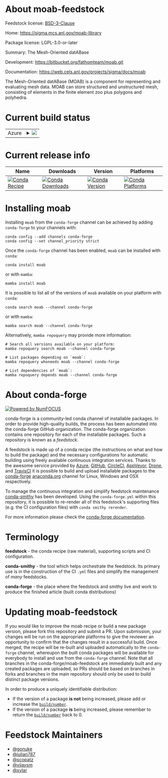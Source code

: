 About moab-feedstock
====================

Feedstock license: [BSD-3-Clause](https://github.com/conda-forge/moab-feedstock/blob/main/LICENSE.txt)

Home: https://sigma.mcs.anl.gov/moab-library

Package license: LGPL-3.0-or-later

Summary: The Mesh-Oriented datABase

Development: https://bitbucket.org/fathomteam/moab.git

Documentation: https://web.cels.anl.gov/projects/sigma/docs/moab

The Mesh-Oriented datABase (MOAB) is a component for representing and
evaluating mesh data. MOAB can store structured and unstructured mesh,
consisting of elements in the finite element zoo plus polygons and
polyhedra.


Current build status
====================


<table>
    
  <tr>
    <td>Azure</td>
    <td>
      <details>
        <summary>
          <a href="https://dev.azure.com/conda-forge/feedstock-builds/_build/latest?definitionId=3111&branchName=main">
            <img src="https://dev.azure.com/conda-forge/feedstock-builds/_apis/build/status/moab-feedstock?branchName=main">
          </a>
        </summary>
        <table>
          <thead><tr><th>Variant</th><th>Status</th></tr></thead>
          <tbody><tr>
              <td>linux_64_mpimpichnumpy1.22python3.8.____cpythontempestnotempest</td>
              <td>
                <a href="https://dev.azure.com/conda-forge/feedstock-builds/_build/latest?definitionId=3111&branchName=main">
                  <img src="https://dev.azure.com/conda-forge/feedstock-builds/_apis/build/status/moab-feedstock?branchName=main&jobName=linux&configuration=linux%20linux_64_mpimpichnumpy1.22python3.8.____cpythontempestnotempest" alt="variant">
                </a>
              </td>
            </tr><tr>
              <td>linux_64_mpimpichnumpy1.22python3.8.____cpythontempesttempest</td>
              <td>
                <a href="https://dev.azure.com/conda-forge/feedstock-builds/_build/latest?definitionId=3111&branchName=main">
                  <img src="https://dev.azure.com/conda-forge/feedstock-builds/_apis/build/status/moab-feedstock?branchName=main&jobName=linux&configuration=linux%20linux_64_mpimpichnumpy1.22python3.8.____cpythontempesttempest" alt="variant">
                </a>
              </td>
            </tr><tr>
              <td>linux_64_mpimpichnumpy2.0python3.10.____cpythontempestnotempest</td>
              <td>
                <a href="https://dev.azure.com/conda-forge/feedstock-builds/_build/latest?definitionId=3111&branchName=main">
                  <img src="https://dev.azure.com/conda-forge/feedstock-builds/_apis/build/status/moab-feedstock?branchName=main&jobName=linux&configuration=linux%20linux_64_mpimpichnumpy2.0python3.10.____cpythontempestnotempest" alt="variant">
                </a>
              </td>
            </tr><tr>
              <td>linux_64_mpimpichnumpy2.0python3.10.____cpythontempesttempest</td>
              <td>
                <a href="https://dev.azure.com/conda-forge/feedstock-builds/_build/latest?definitionId=3111&branchName=main">
                  <img src="https://dev.azure.com/conda-forge/feedstock-builds/_apis/build/status/moab-feedstock?branchName=main&jobName=linux&configuration=linux%20linux_64_mpimpichnumpy2.0python3.10.____cpythontempesttempest" alt="variant">
                </a>
              </td>
            </tr><tr>
              <td>linux_64_mpimpichnumpy2.0python3.11.____cpythontempestnotempest</td>
              <td>
                <a href="https://dev.azure.com/conda-forge/feedstock-builds/_build/latest?definitionId=3111&branchName=main">
                  <img src="https://dev.azure.com/conda-forge/feedstock-builds/_apis/build/status/moab-feedstock?branchName=main&jobName=linux&configuration=linux%20linux_64_mpimpichnumpy2.0python3.11.____cpythontempestnotempest" alt="variant">
                </a>
              </td>
            </tr><tr>
              <td>linux_64_mpimpichnumpy2.0python3.11.____cpythontempesttempest</td>
              <td>
                <a href="https://dev.azure.com/conda-forge/feedstock-builds/_build/latest?definitionId=3111&branchName=main">
                  <img src="https://dev.azure.com/conda-forge/feedstock-builds/_apis/build/status/moab-feedstock?branchName=main&jobName=linux&configuration=linux%20linux_64_mpimpichnumpy2.0python3.11.____cpythontempesttempest" alt="variant">
                </a>
              </td>
            </tr><tr>
              <td>linux_64_mpimpichnumpy2.0python3.12.____cpythontempestnotempest</td>
              <td>
                <a href="https://dev.azure.com/conda-forge/feedstock-builds/_build/latest?definitionId=3111&branchName=main">
                  <img src="https://dev.azure.com/conda-forge/feedstock-builds/_apis/build/status/moab-feedstock?branchName=main&jobName=linux&configuration=linux%20linux_64_mpimpichnumpy2.0python3.12.____cpythontempestnotempest" alt="variant">
                </a>
              </td>
            </tr><tr>
              <td>linux_64_mpimpichnumpy2.0python3.12.____cpythontempesttempest</td>
              <td>
                <a href="https://dev.azure.com/conda-forge/feedstock-builds/_build/latest?definitionId=3111&branchName=main">
                  <img src="https://dev.azure.com/conda-forge/feedstock-builds/_apis/build/status/moab-feedstock?branchName=main&jobName=linux&configuration=linux%20linux_64_mpimpichnumpy2.0python3.12.____cpythontempesttempest" alt="variant">
                </a>
              </td>
            </tr><tr>
              <td>linux_64_mpimpichnumpy2.0python3.9.____cpythontempestnotempest</td>
              <td>
                <a href="https://dev.azure.com/conda-forge/feedstock-builds/_build/latest?definitionId=3111&branchName=main">
                  <img src="https://dev.azure.com/conda-forge/feedstock-builds/_apis/build/status/moab-feedstock?branchName=main&jobName=linux&configuration=linux%20linux_64_mpimpichnumpy2.0python3.9.____cpythontempestnotempest" alt="variant">
                </a>
              </td>
            </tr><tr>
              <td>linux_64_mpimpichnumpy2.0python3.9.____cpythontempesttempest</td>
              <td>
                <a href="https://dev.azure.com/conda-forge/feedstock-builds/_build/latest?definitionId=3111&branchName=main">
                  <img src="https://dev.azure.com/conda-forge/feedstock-builds/_apis/build/status/moab-feedstock?branchName=main&jobName=linux&configuration=linux%20linux_64_mpimpichnumpy2.0python3.9.____cpythontempesttempest" alt="variant">
                </a>
              </td>
            </tr><tr>
              <td>linux_64_mpinompinumpy1.22python3.8.____cpythontempestnotempest</td>
              <td>
                <a href="https://dev.azure.com/conda-forge/feedstock-builds/_build/latest?definitionId=3111&branchName=main">
                  <img src="https://dev.azure.com/conda-forge/feedstock-builds/_apis/build/status/moab-feedstock?branchName=main&jobName=linux&configuration=linux%20linux_64_mpinompinumpy1.22python3.8.____cpythontempestnotempest" alt="variant">
                </a>
              </td>
            </tr><tr>
              <td>linux_64_mpinompinumpy1.22python3.8.____cpythontempesttempest</td>
              <td>
                <a href="https://dev.azure.com/conda-forge/feedstock-builds/_build/latest?definitionId=3111&branchName=main">
                  <img src="https://dev.azure.com/conda-forge/feedstock-builds/_apis/build/status/moab-feedstock?branchName=main&jobName=linux&configuration=linux%20linux_64_mpinompinumpy1.22python3.8.____cpythontempesttempest" alt="variant">
                </a>
              </td>
            </tr><tr>
              <td>linux_64_mpinompinumpy2.0python3.10.____cpythontempestnotempest</td>
              <td>
                <a href="https://dev.azure.com/conda-forge/feedstock-builds/_build/latest?definitionId=3111&branchName=main">
                  <img src="https://dev.azure.com/conda-forge/feedstock-builds/_apis/build/status/moab-feedstock?branchName=main&jobName=linux&configuration=linux%20linux_64_mpinompinumpy2.0python3.10.____cpythontempestnotempest" alt="variant">
                </a>
              </td>
            </tr><tr>
              <td>linux_64_mpinompinumpy2.0python3.10.____cpythontempesttempest</td>
              <td>
                <a href="https://dev.azure.com/conda-forge/feedstock-builds/_build/latest?definitionId=3111&branchName=main">
                  <img src="https://dev.azure.com/conda-forge/feedstock-builds/_apis/build/status/moab-feedstock?branchName=main&jobName=linux&configuration=linux%20linux_64_mpinompinumpy2.0python3.10.____cpythontempesttempest" alt="variant">
                </a>
              </td>
            </tr><tr>
              <td>linux_64_mpinompinumpy2.0python3.11.____cpythontempestnotempest</td>
              <td>
                <a href="https://dev.azure.com/conda-forge/feedstock-builds/_build/latest?definitionId=3111&branchName=main">
                  <img src="https://dev.azure.com/conda-forge/feedstock-builds/_apis/build/status/moab-feedstock?branchName=main&jobName=linux&configuration=linux%20linux_64_mpinompinumpy2.0python3.11.____cpythontempestnotempest" alt="variant">
                </a>
              </td>
            </tr><tr>
              <td>linux_64_mpinompinumpy2.0python3.11.____cpythontempesttempest</td>
              <td>
                <a href="https://dev.azure.com/conda-forge/feedstock-builds/_build/latest?definitionId=3111&branchName=main">
                  <img src="https://dev.azure.com/conda-forge/feedstock-builds/_apis/build/status/moab-feedstock?branchName=main&jobName=linux&configuration=linux%20linux_64_mpinompinumpy2.0python3.11.____cpythontempesttempest" alt="variant">
                </a>
              </td>
            </tr><tr>
              <td>linux_64_mpinompinumpy2.0python3.12.____cpythontempestnotempest</td>
              <td>
                <a href="https://dev.azure.com/conda-forge/feedstock-builds/_build/latest?definitionId=3111&branchName=main">
                  <img src="https://dev.azure.com/conda-forge/feedstock-builds/_apis/build/status/moab-feedstock?branchName=main&jobName=linux&configuration=linux%20linux_64_mpinompinumpy2.0python3.12.____cpythontempestnotempest" alt="variant">
                </a>
              </td>
            </tr><tr>
              <td>linux_64_mpinompinumpy2.0python3.12.____cpythontempesttempest</td>
              <td>
                <a href="https://dev.azure.com/conda-forge/feedstock-builds/_build/latest?definitionId=3111&branchName=main">
                  <img src="https://dev.azure.com/conda-forge/feedstock-builds/_apis/build/status/moab-feedstock?branchName=main&jobName=linux&configuration=linux%20linux_64_mpinompinumpy2.0python3.12.____cpythontempesttempest" alt="variant">
                </a>
              </td>
            </tr><tr>
              <td>linux_64_mpinompinumpy2.0python3.9.____cpythontempestnotempest</td>
              <td>
                <a href="https://dev.azure.com/conda-forge/feedstock-builds/_build/latest?definitionId=3111&branchName=main">
                  <img src="https://dev.azure.com/conda-forge/feedstock-builds/_apis/build/status/moab-feedstock?branchName=main&jobName=linux&configuration=linux%20linux_64_mpinompinumpy2.0python3.9.____cpythontempestnotempest" alt="variant">
                </a>
              </td>
            </tr><tr>
              <td>linux_64_mpinompinumpy2.0python3.9.____cpythontempesttempest</td>
              <td>
                <a href="https://dev.azure.com/conda-forge/feedstock-builds/_build/latest?definitionId=3111&branchName=main">
                  <img src="https://dev.azure.com/conda-forge/feedstock-builds/_apis/build/status/moab-feedstock?branchName=main&jobName=linux&configuration=linux%20linux_64_mpinompinumpy2.0python3.9.____cpythontempesttempest" alt="variant">
                </a>
              </td>
            </tr><tr>
              <td>linux_64_mpiopenmpinumpy1.22python3.8.____cpythontempestnotempest</td>
              <td>
                <a href="https://dev.azure.com/conda-forge/feedstock-builds/_build/latest?definitionId=3111&branchName=main">
                  <img src="https://dev.azure.com/conda-forge/feedstock-builds/_apis/build/status/moab-feedstock?branchName=main&jobName=linux&configuration=linux%20linux_64_mpiopenmpinumpy1.22python3.8.____cpythontempestnotempest" alt="variant">
                </a>
              </td>
            </tr><tr>
              <td>linux_64_mpiopenmpinumpy1.22python3.8.____cpythontempesttempest</td>
              <td>
                <a href="https://dev.azure.com/conda-forge/feedstock-builds/_build/latest?definitionId=3111&branchName=main">
                  <img src="https://dev.azure.com/conda-forge/feedstock-builds/_apis/build/status/moab-feedstock?branchName=main&jobName=linux&configuration=linux%20linux_64_mpiopenmpinumpy1.22python3.8.____cpythontempesttempest" alt="variant">
                </a>
              </td>
            </tr><tr>
              <td>linux_64_mpiopenmpinumpy2.0python3.10.____cpythontempestnotempest</td>
              <td>
                <a href="https://dev.azure.com/conda-forge/feedstock-builds/_build/latest?definitionId=3111&branchName=main">
                  <img src="https://dev.azure.com/conda-forge/feedstock-builds/_apis/build/status/moab-feedstock?branchName=main&jobName=linux&configuration=linux%20linux_64_mpiopenmpinumpy2.0python3.10.____cpythontempestnotempest" alt="variant">
                </a>
              </td>
            </tr><tr>
              <td>linux_64_mpiopenmpinumpy2.0python3.10.____cpythontempesttempest</td>
              <td>
                <a href="https://dev.azure.com/conda-forge/feedstock-builds/_build/latest?definitionId=3111&branchName=main">
                  <img src="https://dev.azure.com/conda-forge/feedstock-builds/_apis/build/status/moab-feedstock?branchName=main&jobName=linux&configuration=linux%20linux_64_mpiopenmpinumpy2.0python3.10.____cpythontempesttempest" alt="variant">
                </a>
              </td>
            </tr><tr>
              <td>linux_64_mpiopenmpinumpy2.0python3.11.____cpythontempestnotempest</td>
              <td>
                <a href="https://dev.azure.com/conda-forge/feedstock-builds/_build/latest?definitionId=3111&branchName=main">
                  <img src="https://dev.azure.com/conda-forge/feedstock-builds/_apis/build/status/moab-feedstock?branchName=main&jobName=linux&configuration=linux%20linux_64_mpiopenmpinumpy2.0python3.11.____cpythontempestnotempest" alt="variant">
                </a>
              </td>
            </tr><tr>
              <td>linux_64_mpiopenmpinumpy2.0python3.11.____cpythontempesttempest</td>
              <td>
                <a href="https://dev.azure.com/conda-forge/feedstock-builds/_build/latest?definitionId=3111&branchName=main">
                  <img src="https://dev.azure.com/conda-forge/feedstock-builds/_apis/build/status/moab-feedstock?branchName=main&jobName=linux&configuration=linux%20linux_64_mpiopenmpinumpy2.0python3.11.____cpythontempesttempest" alt="variant">
                </a>
              </td>
            </tr><tr>
              <td>linux_64_mpiopenmpinumpy2.0python3.12.____cpythontempestnotempest</td>
              <td>
                <a href="https://dev.azure.com/conda-forge/feedstock-builds/_build/latest?definitionId=3111&branchName=main">
                  <img src="https://dev.azure.com/conda-forge/feedstock-builds/_apis/build/status/moab-feedstock?branchName=main&jobName=linux&configuration=linux%20linux_64_mpiopenmpinumpy2.0python3.12.____cpythontempestnotempest" alt="variant">
                </a>
              </td>
            </tr><tr>
              <td>linux_64_mpiopenmpinumpy2.0python3.12.____cpythontempesttempest</td>
              <td>
                <a href="https://dev.azure.com/conda-forge/feedstock-builds/_build/latest?definitionId=3111&branchName=main">
                  <img src="https://dev.azure.com/conda-forge/feedstock-builds/_apis/build/status/moab-feedstock?branchName=main&jobName=linux&configuration=linux%20linux_64_mpiopenmpinumpy2.0python3.12.____cpythontempesttempest" alt="variant">
                </a>
              </td>
            </tr><tr>
              <td>linux_64_mpiopenmpinumpy2.0python3.9.____cpythontempestnotempest</td>
              <td>
                <a href="https://dev.azure.com/conda-forge/feedstock-builds/_build/latest?definitionId=3111&branchName=main">
                  <img src="https://dev.azure.com/conda-forge/feedstock-builds/_apis/build/status/moab-feedstock?branchName=main&jobName=linux&configuration=linux%20linux_64_mpiopenmpinumpy2.0python3.9.____cpythontempestnotempest" alt="variant">
                </a>
              </td>
            </tr><tr>
              <td>linux_64_mpiopenmpinumpy2.0python3.9.____cpythontempesttempest</td>
              <td>
                <a href="https://dev.azure.com/conda-forge/feedstock-builds/_build/latest?definitionId=3111&branchName=main">
                  <img src="https://dev.azure.com/conda-forge/feedstock-builds/_apis/build/status/moab-feedstock?branchName=main&jobName=linux&configuration=linux%20linux_64_mpiopenmpinumpy2.0python3.9.____cpythontempesttempest" alt="variant">
                </a>
              </td>
            </tr><tr>
              <td>osx_64_mpimpichnumpy1.22python3.8.____cpythontempestnotempest</td>
              <td>
                <a href="https://dev.azure.com/conda-forge/feedstock-builds/_build/latest?definitionId=3111&branchName=main">
                  <img src="https://dev.azure.com/conda-forge/feedstock-builds/_apis/build/status/moab-feedstock?branchName=main&jobName=osx&configuration=osx%20osx_64_mpimpichnumpy1.22python3.8.____cpythontempestnotempest" alt="variant">
                </a>
              </td>
            </tr><tr>
              <td>osx_64_mpimpichnumpy1.22python3.8.____cpythontempesttempest</td>
              <td>
                <a href="https://dev.azure.com/conda-forge/feedstock-builds/_build/latest?definitionId=3111&branchName=main">
                  <img src="https://dev.azure.com/conda-forge/feedstock-builds/_apis/build/status/moab-feedstock?branchName=main&jobName=osx&configuration=osx%20osx_64_mpimpichnumpy1.22python3.8.____cpythontempesttempest" alt="variant">
                </a>
              </td>
            </tr><tr>
              <td>osx_64_mpimpichnumpy2.0python3.10.____cpythontempestnotempest</td>
              <td>
                <a href="https://dev.azure.com/conda-forge/feedstock-builds/_build/latest?definitionId=3111&branchName=main">
                  <img src="https://dev.azure.com/conda-forge/feedstock-builds/_apis/build/status/moab-feedstock?branchName=main&jobName=osx&configuration=osx%20osx_64_mpimpichnumpy2.0python3.10.____cpythontempestnotempest" alt="variant">
                </a>
              </td>
            </tr><tr>
              <td>osx_64_mpimpichnumpy2.0python3.10.____cpythontempesttempest</td>
              <td>
                <a href="https://dev.azure.com/conda-forge/feedstock-builds/_build/latest?definitionId=3111&branchName=main">
                  <img src="https://dev.azure.com/conda-forge/feedstock-builds/_apis/build/status/moab-feedstock?branchName=main&jobName=osx&configuration=osx%20osx_64_mpimpichnumpy2.0python3.10.____cpythontempesttempest" alt="variant">
                </a>
              </td>
            </tr><tr>
              <td>osx_64_mpimpichnumpy2.0python3.11.____cpythontempestnotempest</td>
              <td>
                <a href="https://dev.azure.com/conda-forge/feedstock-builds/_build/latest?definitionId=3111&branchName=main">
                  <img src="https://dev.azure.com/conda-forge/feedstock-builds/_apis/build/status/moab-feedstock?branchName=main&jobName=osx&configuration=osx%20osx_64_mpimpichnumpy2.0python3.11.____cpythontempestnotempest" alt="variant">
                </a>
              </td>
            </tr><tr>
              <td>osx_64_mpimpichnumpy2.0python3.11.____cpythontempesttempest</td>
              <td>
                <a href="https://dev.azure.com/conda-forge/feedstock-builds/_build/latest?definitionId=3111&branchName=main">
                  <img src="https://dev.azure.com/conda-forge/feedstock-builds/_apis/build/status/moab-feedstock?branchName=main&jobName=osx&configuration=osx%20osx_64_mpimpichnumpy2.0python3.11.____cpythontempesttempest" alt="variant">
                </a>
              </td>
            </tr><tr>
              <td>osx_64_mpimpichnumpy2.0python3.12.____cpythontempestnotempest</td>
              <td>
                <a href="https://dev.azure.com/conda-forge/feedstock-builds/_build/latest?definitionId=3111&branchName=main">
                  <img src="https://dev.azure.com/conda-forge/feedstock-builds/_apis/build/status/moab-feedstock?branchName=main&jobName=osx&configuration=osx%20osx_64_mpimpichnumpy2.0python3.12.____cpythontempestnotempest" alt="variant">
                </a>
              </td>
            </tr><tr>
              <td>osx_64_mpimpichnumpy2.0python3.12.____cpythontempesttempest</td>
              <td>
                <a href="https://dev.azure.com/conda-forge/feedstock-builds/_build/latest?definitionId=3111&branchName=main">
                  <img src="https://dev.azure.com/conda-forge/feedstock-builds/_apis/build/status/moab-feedstock?branchName=main&jobName=osx&configuration=osx%20osx_64_mpimpichnumpy2.0python3.12.____cpythontempesttempest" alt="variant">
                </a>
              </td>
            </tr><tr>
              <td>osx_64_mpimpichnumpy2.0python3.9.____cpythontempestnotempest</td>
              <td>
                <a href="https://dev.azure.com/conda-forge/feedstock-builds/_build/latest?definitionId=3111&branchName=main">
                  <img src="https://dev.azure.com/conda-forge/feedstock-builds/_apis/build/status/moab-feedstock?branchName=main&jobName=osx&configuration=osx%20osx_64_mpimpichnumpy2.0python3.9.____cpythontempestnotempest" alt="variant">
                </a>
              </td>
            </tr><tr>
              <td>osx_64_mpimpichnumpy2.0python3.9.____cpythontempesttempest</td>
              <td>
                <a href="https://dev.azure.com/conda-forge/feedstock-builds/_build/latest?definitionId=3111&branchName=main">
                  <img src="https://dev.azure.com/conda-forge/feedstock-builds/_apis/build/status/moab-feedstock?branchName=main&jobName=osx&configuration=osx%20osx_64_mpimpichnumpy2.0python3.9.____cpythontempesttempest" alt="variant">
                </a>
              </td>
            </tr><tr>
              <td>osx_64_mpinompinumpy1.22python3.8.____cpythontempestnotempest</td>
              <td>
                <a href="https://dev.azure.com/conda-forge/feedstock-builds/_build/latest?definitionId=3111&branchName=main">
                  <img src="https://dev.azure.com/conda-forge/feedstock-builds/_apis/build/status/moab-feedstock?branchName=main&jobName=osx&configuration=osx%20osx_64_mpinompinumpy1.22python3.8.____cpythontempestnotempest" alt="variant">
                </a>
              </td>
            </tr><tr>
              <td>osx_64_mpinompinumpy1.22python3.8.____cpythontempesttempest</td>
              <td>
                <a href="https://dev.azure.com/conda-forge/feedstock-builds/_build/latest?definitionId=3111&branchName=main">
                  <img src="https://dev.azure.com/conda-forge/feedstock-builds/_apis/build/status/moab-feedstock?branchName=main&jobName=osx&configuration=osx%20osx_64_mpinompinumpy1.22python3.8.____cpythontempesttempest" alt="variant">
                </a>
              </td>
            </tr><tr>
              <td>osx_64_mpinompinumpy2.0python3.10.____cpythontempestnotempest</td>
              <td>
                <a href="https://dev.azure.com/conda-forge/feedstock-builds/_build/latest?definitionId=3111&branchName=main">
                  <img src="https://dev.azure.com/conda-forge/feedstock-builds/_apis/build/status/moab-feedstock?branchName=main&jobName=osx&configuration=osx%20osx_64_mpinompinumpy2.0python3.10.____cpythontempestnotempest" alt="variant">
                </a>
              </td>
            </tr><tr>
              <td>osx_64_mpinompinumpy2.0python3.10.____cpythontempesttempest</td>
              <td>
                <a href="https://dev.azure.com/conda-forge/feedstock-builds/_build/latest?definitionId=3111&branchName=main">
                  <img src="https://dev.azure.com/conda-forge/feedstock-builds/_apis/build/status/moab-feedstock?branchName=main&jobName=osx&configuration=osx%20osx_64_mpinompinumpy2.0python3.10.____cpythontempesttempest" alt="variant">
                </a>
              </td>
            </tr><tr>
              <td>osx_64_mpinompinumpy2.0python3.11.____cpythontempestnotempest</td>
              <td>
                <a href="https://dev.azure.com/conda-forge/feedstock-builds/_build/latest?definitionId=3111&branchName=main">
                  <img src="https://dev.azure.com/conda-forge/feedstock-builds/_apis/build/status/moab-feedstock?branchName=main&jobName=osx&configuration=osx%20osx_64_mpinompinumpy2.0python3.11.____cpythontempestnotempest" alt="variant">
                </a>
              </td>
            </tr><tr>
              <td>osx_64_mpinompinumpy2.0python3.11.____cpythontempesttempest</td>
              <td>
                <a href="https://dev.azure.com/conda-forge/feedstock-builds/_build/latest?definitionId=3111&branchName=main">
                  <img src="https://dev.azure.com/conda-forge/feedstock-builds/_apis/build/status/moab-feedstock?branchName=main&jobName=osx&configuration=osx%20osx_64_mpinompinumpy2.0python3.11.____cpythontempesttempest" alt="variant">
                </a>
              </td>
            </tr><tr>
              <td>osx_64_mpinompinumpy2.0python3.12.____cpythontempestnotempest</td>
              <td>
                <a href="https://dev.azure.com/conda-forge/feedstock-builds/_build/latest?definitionId=3111&branchName=main">
                  <img src="https://dev.azure.com/conda-forge/feedstock-builds/_apis/build/status/moab-feedstock?branchName=main&jobName=osx&configuration=osx%20osx_64_mpinompinumpy2.0python3.12.____cpythontempestnotempest" alt="variant">
                </a>
              </td>
            </tr><tr>
              <td>osx_64_mpinompinumpy2.0python3.12.____cpythontempesttempest</td>
              <td>
                <a href="https://dev.azure.com/conda-forge/feedstock-builds/_build/latest?definitionId=3111&branchName=main">
                  <img src="https://dev.azure.com/conda-forge/feedstock-builds/_apis/build/status/moab-feedstock?branchName=main&jobName=osx&configuration=osx%20osx_64_mpinompinumpy2.0python3.12.____cpythontempesttempest" alt="variant">
                </a>
              </td>
            </tr><tr>
              <td>osx_64_mpinompinumpy2.0python3.9.____cpythontempestnotempest</td>
              <td>
                <a href="https://dev.azure.com/conda-forge/feedstock-builds/_build/latest?definitionId=3111&branchName=main">
                  <img src="https://dev.azure.com/conda-forge/feedstock-builds/_apis/build/status/moab-feedstock?branchName=main&jobName=osx&configuration=osx%20osx_64_mpinompinumpy2.0python3.9.____cpythontempestnotempest" alt="variant">
                </a>
              </td>
            </tr><tr>
              <td>osx_64_mpinompinumpy2.0python3.9.____cpythontempesttempest</td>
              <td>
                <a href="https://dev.azure.com/conda-forge/feedstock-builds/_build/latest?definitionId=3111&branchName=main">
                  <img src="https://dev.azure.com/conda-forge/feedstock-builds/_apis/build/status/moab-feedstock?branchName=main&jobName=osx&configuration=osx%20osx_64_mpinompinumpy2.0python3.9.____cpythontempesttempest" alt="variant">
                </a>
              </td>
            </tr><tr>
              <td>osx_64_mpiopenmpinumpy1.22python3.8.____cpythontempestnotempest</td>
              <td>
                <a href="https://dev.azure.com/conda-forge/feedstock-builds/_build/latest?definitionId=3111&branchName=main">
                  <img src="https://dev.azure.com/conda-forge/feedstock-builds/_apis/build/status/moab-feedstock?branchName=main&jobName=osx&configuration=osx%20osx_64_mpiopenmpinumpy1.22python3.8.____cpythontempestnotempest" alt="variant">
                </a>
              </td>
            </tr><tr>
              <td>osx_64_mpiopenmpinumpy1.22python3.8.____cpythontempesttempest</td>
              <td>
                <a href="https://dev.azure.com/conda-forge/feedstock-builds/_build/latest?definitionId=3111&branchName=main">
                  <img src="https://dev.azure.com/conda-forge/feedstock-builds/_apis/build/status/moab-feedstock?branchName=main&jobName=osx&configuration=osx%20osx_64_mpiopenmpinumpy1.22python3.8.____cpythontempesttempest" alt="variant">
                </a>
              </td>
            </tr><tr>
              <td>osx_64_mpiopenmpinumpy2.0python3.10.____cpythontempestnotempest</td>
              <td>
                <a href="https://dev.azure.com/conda-forge/feedstock-builds/_build/latest?definitionId=3111&branchName=main">
                  <img src="https://dev.azure.com/conda-forge/feedstock-builds/_apis/build/status/moab-feedstock?branchName=main&jobName=osx&configuration=osx%20osx_64_mpiopenmpinumpy2.0python3.10.____cpythontempestnotempest" alt="variant">
                </a>
              </td>
            </tr><tr>
              <td>osx_64_mpiopenmpinumpy2.0python3.10.____cpythontempesttempest</td>
              <td>
                <a href="https://dev.azure.com/conda-forge/feedstock-builds/_build/latest?definitionId=3111&branchName=main">
                  <img src="https://dev.azure.com/conda-forge/feedstock-builds/_apis/build/status/moab-feedstock?branchName=main&jobName=osx&configuration=osx%20osx_64_mpiopenmpinumpy2.0python3.10.____cpythontempesttempest" alt="variant">
                </a>
              </td>
            </tr><tr>
              <td>osx_64_mpiopenmpinumpy2.0python3.11.____cpythontempestnotempest</td>
              <td>
                <a href="https://dev.azure.com/conda-forge/feedstock-builds/_build/latest?definitionId=3111&branchName=main">
                  <img src="https://dev.azure.com/conda-forge/feedstock-builds/_apis/build/status/moab-feedstock?branchName=main&jobName=osx&configuration=osx%20osx_64_mpiopenmpinumpy2.0python3.11.____cpythontempestnotempest" alt="variant">
                </a>
              </td>
            </tr><tr>
              <td>osx_64_mpiopenmpinumpy2.0python3.11.____cpythontempesttempest</td>
              <td>
                <a href="https://dev.azure.com/conda-forge/feedstock-builds/_build/latest?definitionId=3111&branchName=main">
                  <img src="https://dev.azure.com/conda-forge/feedstock-builds/_apis/build/status/moab-feedstock?branchName=main&jobName=osx&configuration=osx%20osx_64_mpiopenmpinumpy2.0python3.11.____cpythontempesttempest" alt="variant">
                </a>
              </td>
            </tr><tr>
              <td>osx_64_mpiopenmpinumpy2.0python3.12.____cpythontempestnotempest</td>
              <td>
                <a href="https://dev.azure.com/conda-forge/feedstock-builds/_build/latest?definitionId=3111&branchName=main">
                  <img src="https://dev.azure.com/conda-forge/feedstock-builds/_apis/build/status/moab-feedstock?branchName=main&jobName=osx&configuration=osx%20osx_64_mpiopenmpinumpy2.0python3.12.____cpythontempestnotempest" alt="variant">
                </a>
              </td>
            </tr><tr>
              <td>osx_64_mpiopenmpinumpy2.0python3.12.____cpythontempesttempest</td>
              <td>
                <a href="https://dev.azure.com/conda-forge/feedstock-builds/_build/latest?definitionId=3111&branchName=main">
                  <img src="https://dev.azure.com/conda-forge/feedstock-builds/_apis/build/status/moab-feedstock?branchName=main&jobName=osx&configuration=osx%20osx_64_mpiopenmpinumpy2.0python3.12.____cpythontempesttempest" alt="variant">
                </a>
              </td>
            </tr><tr>
              <td>osx_64_mpiopenmpinumpy2.0python3.9.____cpythontempestnotempest</td>
              <td>
                <a href="https://dev.azure.com/conda-forge/feedstock-builds/_build/latest?definitionId=3111&branchName=main">
                  <img src="https://dev.azure.com/conda-forge/feedstock-builds/_apis/build/status/moab-feedstock?branchName=main&jobName=osx&configuration=osx%20osx_64_mpiopenmpinumpy2.0python3.9.____cpythontempestnotempest" alt="variant">
                </a>
              </td>
            </tr><tr>
              <td>osx_64_mpiopenmpinumpy2.0python3.9.____cpythontempesttempest</td>
              <td>
                <a href="https://dev.azure.com/conda-forge/feedstock-builds/_build/latest?definitionId=3111&branchName=main">
                  <img src="https://dev.azure.com/conda-forge/feedstock-builds/_apis/build/status/moab-feedstock?branchName=main&jobName=osx&configuration=osx%20osx_64_mpiopenmpinumpy2.0python3.9.____cpythontempesttempest" alt="variant">
                </a>
              </td>
            </tr><tr>
              <td>osx_arm64_mpimpichnumpy1.22python3.8.____cpythontempestnotempest</td>
              <td>
                <a href="https://dev.azure.com/conda-forge/feedstock-builds/_build/latest?definitionId=3111&branchName=main">
                  <img src="https://dev.azure.com/conda-forge/feedstock-builds/_apis/build/status/moab-feedstock?branchName=main&jobName=osx&configuration=osx%20osx_arm64_mpimpichnumpy1.22python3.8.____cpythontempestnotempest" alt="variant">
                </a>
              </td>
            </tr><tr>
              <td>osx_arm64_mpimpichnumpy1.22python3.8.____cpythontempesttempest</td>
              <td>
                <a href="https://dev.azure.com/conda-forge/feedstock-builds/_build/latest?definitionId=3111&branchName=main">
                  <img src="https://dev.azure.com/conda-forge/feedstock-builds/_apis/build/status/moab-feedstock?branchName=main&jobName=osx&configuration=osx%20osx_arm64_mpimpichnumpy1.22python3.8.____cpythontempesttempest" alt="variant">
                </a>
              </td>
            </tr><tr>
              <td>osx_arm64_mpimpichnumpy2.0python3.10.____cpythontempestnotempest</td>
              <td>
                <a href="https://dev.azure.com/conda-forge/feedstock-builds/_build/latest?definitionId=3111&branchName=main">
                  <img src="https://dev.azure.com/conda-forge/feedstock-builds/_apis/build/status/moab-feedstock?branchName=main&jobName=osx&configuration=osx%20osx_arm64_mpimpichnumpy2.0python3.10.____cpythontempestnotempest" alt="variant">
                </a>
              </td>
            </tr><tr>
              <td>osx_arm64_mpimpichnumpy2.0python3.10.____cpythontempesttempest</td>
              <td>
                <a href="https://dev.azure.com/conda-forge/feedstock-builds/_build/latest?definitionId=3111&branchName=main">
                  <img src="https://dev.azure.com/conda-forge/feedstock-builds/_apis/build/status/moab-feedstock?branchName=main&jobName=osx&configuration=osx%20osx_arm64_mpimpichnumpy2.0python3.10.____cpythontempesttempest" alt="variant">
                </a>
              </td>
            </tr><tr>
              <td>osx_arm64_mpimpichnumpy2.0python3.11.____cpythontempestnotempest</td>
              <td>
                <a href="https://dev.azure.com/conda-forge/feedstock-builds/_build/latest?definitionId=3111&branchName=main">
                  <img src="https://dev.azure.com/conda-forge/feedstock-builds/_apis/build/status/moab-feedstock?branchName=main&jobName=osx&configuration=osx%20osx_arm64_mpimpichnumpy2.0python3.11.____cpythontempestnotempest" alt="variant">
                </a>
              </td>
            </tr><tr>
              <td>osx_arm64_mpimpichnumpy2.0python3.11.____cpythontempesttempest</td>
              <td>
                <a href="https://dev.azure.com/conda-forge/feedstock-builds/_build/latest?definitionId=3111&branchName=main">
                  <img src="https://dev.azure.com/conda-forge/feedstock-builds/_apis/build/status/moab-feedstock?branchName=main&jobName=osx&configuration=osx%20osx_arm64_mpimpichnumpy2.0python3.11.____cpythontempesttempest" alt="variant">
                </a>
              </td>
            </tr><tr>
              <td>osx_arm64_mpimpichnumpy2.0python3.12.____cpythontempestnotempest</td>
              <td>
                <a href="https://dev.azure.com/conda-forge/feedstock-builds/_build/latest?definitionId=3111&branchName=main">
                  <img src="https://dev.azure.com/conda-forge/feedstock-builds/_apis/build/status/moab-feedstock?branchName=main&jobName=osx&configuration=osx%20osx_arm64_mpimpichnumpy2.0python3.12.____cpythontempestnotempest" alt="variant">
                </a>
              </td>
            </tr><tr>
              <td>osx_arm64_mpimpichnumpy2.0python3.12.____cpythontempesttempest</td>
              <td>
                <a href="https://dev.azure.com/conda-forge/feedstock-builds/_build/latest?definitionId=3111&branchName=main">
                  <img src="https://dev.azure.com/conda-forge/feedstock-builds/_apis/build/status/moab-feedstock?branchName=main&jobName=osx&configuration=osx%20osx_arm64_mpimpichnumpy2.0python3.12.____cpythontempesttempest" alt="variant">
                </a>
              </td>
            </tr><tr>
              <td>osx_arm64_mpimpichnumpy2.0python3.9.____cpythontempestnotempest</td>
              <td>
                <a href="https://dev.azure.com/conda-forge/feedstock-builds/_build/latest?definitionId=3111&branchName=main">
                  <img src="https://dev.azure.com/conda-forge/feedstock-builds/_apis/build/status/moab-feedstock?branchName=main&jobName=osx&configuration=osx%20osx_arm64_mpimpichnumpy2.0python3.9.____cpythontempestnotempest" alt="variant">
                </a>
              </td>
            </tr><tr>
              <td>osx_arm64_mpimpichnumpy2.0python3.9.____cpythontempesttempest</td>
              <td>
                <a href="https://dev.azure.com/conda-forge/feedstock-builds/_build/latest?definitionId=3111&branchName=main">
                  <img src="https://dev.azure.com/conda-forge/feedstock-builds/_apis/build/status/moab-feedstock?branchName=main&jobName=osx&configuration=osx%20osx_arm64_mpimpichnumpy2.0python3.9.____cpythontempesttempest" alt="variant">
                </a>
              </td>
            </tr><tr>
              <td>osx_arm64_mpinompinumpy1.22python3.8.____cpythontempestnotempest</td>
              <td>
                <a href="https://dev.azure.com/conda-forge/feedstock-builds/_build/latest?definitionId=3111&branchName=main">
                  <img src="https://dev.azure.com/conda-forge/feedstock-builds/_apis/build/status/moab-feedstock?branchName=main&jobName=osx&configuration=osx%20osx_arm64_mpinompinumpy1.22python3.8.____cpythontempestnotempest" alt="variant">
                </a>
              </td>
            </tr><tr>
              <td>osx_arm64_mpinompinumpy1.22python3.8.____cpythontempesttempest</td>
              <td>
                <a href="https://dev.azure.com/conda-forge/feedstock-builds/_build/latest?definitionId=3111&branchName=main">
                  <img src="https://dev.azure.com/conda-forge/feedstock-builds/_apis/build/status/moab-feedstock?branchName=main&jobName=osx&configuration=osx%20osx_arm64_mpinompinumpy1.22python3.8.____cpythontempesttempest" alt="variant">
                </a>
              </td>
            </tr><tr>
              <td>osx_arm64_mpinompinumpy2.0python3.10.____cpythontempestnotempest</td>
              <td>
                <a href="https://dev.azure.com/conda-forge/feedstock-builds/_build/latest?definitionId=3111&branchName=main">
                  <img src="https://dev.azure.com/conda-forge/feedstock-builds/_apis/build/status/moab-feedstock?branchName=main&jobName=osx&configuration=osx%20osx_arm64_mpinompinumpy2.0python3.10.____cpythontempestnotempest" alt="variant">
                </a>
              </td>
            </tr><tr>
              <td>osx_arm64_mpinompinumpy2.0python3.10.____cpythontempesttempest</td>
              <td>
                <a href="https://dev.azure.com/conda-forge/feedstock-builds/_build/latest?definitionId=3111&branchName=main">
                  <img src="https://dev.azure.com/conda-forge/feedstock-builds/_apis/build/status/moab-feedstock?branchName=main&jobName=osx&configuration=osx%20osx_arm64_mpinompinumpy2.0python3.10.____cpythontempesttempest" alt="variant">
                </a>
              </td>
            </tr><tr>
              <td>osx_arm64_mpinompinumpy2.0python3.11.____cpythontempestnotempest</td>
              <td>
                <a href="https://dev.azure.com/conda-forge/feedstock-builds/_build/latest?definitionId=3111&branchName=main">
                  <img src="https://dev.azure.com/conda-forge/feedstock-builds/_apis/build/status/moab-feedstock?branchName=main&jobName=osx&configuration=osx%20osx_arm64_mpinompinumpy2.0python3.11.____cpythontempestnotempest" alt="variant">
                </a>
              </td>
            </tr><tr>
              <td>osx_arm64_mpinompinumpy2.0python3.11.____cpythontempesttempest</td>
              <td>
                <a href="https://dev.azure.com/conda-forge/feedstock-builds/_build/latest?definitionId=3111&branchName=main">
                  <img src="https://dev.azure.com/conda-forge/feedstock-builds/_apis/build/status/moab-feedstock?branchName=main&jobName=osx&configuration=osx%20osx_arm64_mpinompinumpy2.0python3.11.____cpythontempesttempest" alt="variant">
                </a>
              </td>
            </tr><tr>
              <td>osx_arm64_mpinompinumpy2.0python3.12.____cpythontempestnotempest</td>
              <td>
                <a href="https://dev.azure.com/conda-forge/feedstock-builds/_build/latest?definitionId=3111&branchName=main">
                  <img src="https://dev.azure.com/conda-forge/feedstock-builds/_apis/build/status/moab-feedstock?branchName=main&jobName=osx&configuration=osx%20osx_arm64_mpinompinumpy2.0python3.12.____cpythontempestnotempest" alt="variant">
                </a>
              </td>
            </tr><tr>
              <td>osx_arm64_mpinompinumpy2.0python3.12.____cpythontempesttempest</td>
              <td>
                <a href="https://dev.azure.com/conda-forge/feedstock-builds/_build/latest?definitionId=3111&branchName=main">
                  <img src="https://dev.azure.com/conda-forge/feedstock-builds/_apis/build/status/moab-feedstock?branchName=main&jobName=osx&configuration=osx%20osx_arm64_mpinompinumpy2.0python3.12.____cpythontempesttempest" alt="variant">
                </a>
              </td>
            </tr><tr>
              <td>osx_arm64_mpinompinumpy2.0python3.9.____cpythontempestnotempest</td>
              <td>
                <a href="https://dev.azure.com/conda-forge/feedstock-builds/_build/latest?definitionId=3111&branchName=main">
                  <img src="https://dev.azure.com/conda-forge/feedstock-builds/_apis/build/status/moab-feedstock?branchName=main&jobName=osx&configuration=osx%20osx_arm64_mpinompinumpy2.0python3.9.____cpythontempestnotempest" alt="variant">
                </a>
              </td>
            </tr><tr>
              <td>osx_arm64_mpinompinumpy2.0python3.9.____cpythontempesttempest</td>
              <td>
                <a href="https://dev.azure.com/conda-forge/feedstock-builds/_build/latest?definitionId=3111&branchName=main">
                  <img src="https://dev.azure.com/conda-forge/feedstock-builds/_apis/build/status/moab-feedstock?branchName=main&jobName=osx&configuration=osx%20osx_arm64_mpinompinumpy2.0python3.9.____cpythontempesttempest" alt="variant">
                </a>
              </td>
            </tr><tr>
              <td>osx_arm64_mpiopenmpinumpy1.22python3.8.____cpythontempestnotempest</td>
              <td>
                <a href="https://dev.azure.com/conda-forge/feedstock-builds/_build/latest?definitionId=3111&branchName=main">
                  <img src="https://dev.azure.com/conda-forge/feedstock-builds/_apis/build/status/moab-feedstock?branchName=main&jobName=osx&configuration=osx%20osx_arm64_mpiopenmpinumpy1.22python3.8.____cpythontempestnotempest" alt="variant">
                </a>
              </td>
            </tr><tr>
              <td>osx_arm64_mpiopenmpinumpy1.22python3.8.____cpythontempesttempest</td>
              <td>
                <a href="https://dev.azure.com/conda-forge/feedstock-builds/_build/latest?definitionId=3111&branchName=main">
                  <img src="https://dev.azure.com/conda-forge/feedstock-builds/_apis/build/status/moab-feedstock?branchName=main&jobName=osx&configuration=osx%20osx_arm64_mpiopenmpinumpy1.22python3.8.____cpythontempesttempest" alt="variant">
                </a>
              </td>
            </tr><tr>
              <td>osx_arm64_mpiopenmpinumpy2.0python3.10.____cpythontempestnotempest</td>
              <td>
                <a href="https://dev.azure.com/conda-forge/feedstock-builds/_build/latest?definitionId=3111&branchName=main">
                  <img src="https://dev.azure.com/conda-forge/feedstock-builds/_apis/build/status/moab-feedstock?branchName=main&jobName=osx&configuration=osx%20osx_arm64_mpiopenmpinumpy2.0python3.10.____cpythontempestnotempest" alt="variant">
                </a>
              </td>
            </tr><tr>
              <td>osx_arm64_mpiopenmpinumpy2.0python3.10.____cpythontempesttempest</td>
              <td>
                <a href="https://dev.azure.com/conda-forge/feedstock-builds/_build/latest?definitionId=3111&branchName=main">
                  <img src="https://dev.azure.com/conda-forge/feedstock-builds/_apis/build/status/moab-feedstock?branchName=main&jobName=osx&configuration=osx%20osx_arm64_mpiopenmpinumpy2.0python3.10.____cpythontempesttempest" alt="variant">
                </a>
              </td>
            </tr><tr>
              <td>osx_arm64_mpiopenmpinumpy2.0python3.11.____cpythontempestnotempest</td>
              <td>
                <a href="https://dev.azure.com/conda-forge/feedstock-builds/_build/latest?definitionId=3111&branchName=main">
                  <img src="https://dev.azure.com/conda-forge/feedstock-builds/_apis/build/status/moab-feedstock?branchName=main&jobName=osx&configuration=osx%20osx_arm64_mpiopenmpinumpy2.0python3.11.____cpythontempestnotempest" alt="variant">
                </a>
              </td>
            </tr><tr>
              <td>osx_arm64_mpiopenmpinumpy2.0python3.11.____cpythontempesttempest</td>
              <td>
                <a href="https://dev.azure.com/conda-forge/feedstock-builds/_build/latest?definitionId=3111&branchName=main">
                  <img src="https://dev.azure.com/conda-forge/feedstock-builds/_apis/build/status/moab-feedstock?branchName=main&jobName=osx&configuration=osx%20osx_arm64_mpiopenmpinumpy2.0python3.11.____cpythontempesttempest" alt="variant">
                </a>
              </td>
            </tr><tr>
              <td>osx_arm64_mpiopenmpinumpy2.0python3.12.____cpythontempestnotempest</td>
              <td>
                <a href="https://dev.azure.com/conda-forge/feedstock-builds/_build/latest?definitionId=3111&branchName=main">
                  <img src="https://dev.azure.com/conda-forge/feedstock-builds/_apis/build/status/moab-feedstock?branchName=main&jobName=osx&configuration=osx%20osx_arm64_mpiopenmpinumpy2.0python3.12.____cpythontempestnotempest" alt="variant">
                </a>
              </td>
            </tr><tr>
              <td>osx_arm64_mpiopenmpinumpy2.0python3.12.____cpythontempesttempest</td>
              <td>
                <a href="https://dev.azure.com/conda-forge/feedstock-builds/_build/latest?definitionId=3111&branchName=main">
                  <img src="https://dev.azure.com/conda-forge/feedstock-builds/_apis/build/status/moab-feedstock?branchName=main&jobName=osx&configuration=osx%20osx_arm64_mpiopenmpinumpy2.0python3.12.____cpythontempesttempest" alt="variant">
                </a>
              </td>
            </tr><tr>
              <td>osx_arm64_mpiopenmpinumpy2.0python3.9.____cpythontempestnotempest</td>
              <td>
                <a href="https://dev.azure.com/conda-forge/feedstock-builds/_build/latest?definitionId=3111&branchName=main">
                  <img src="https://dev.azure.com/conda-forge/feedstock-builds/_apis/build/status/moab-feedstock?branchName=main&jobName=osx&configuration=osx%20osx_arm64_mpiopenmpinumpy2.0python3.9.____cpythontempestnotempest" alt="variant">
                </a>
              </td>
            </tr><tr>
              <td>osx_arm64_mpiopenmpinumpy2.0python3.9.____cpythontempesttempest</td>
              <td>
                <a href="https://dev.azure.com/conda-forge/feedstock-builds/_build/latest?definitionId=3111&branchName=main">
                  <img src="https://dev.azure.com/conda-forge/feedstock-builds/_apis/build/status/moab-feedstock?branchName=main&jobName=osx&configuration=osx%20osx_arm64_mpiopenmpinumpy2.0python3.9.____cpythontempesttempest" alt="variant">
                </a>
              </td>
            </tr>
          </tbody>
        </table>
      </details>
    </td>
  </tr>
</table>

Current release info
====================

| Name | Downloads | Version | Platforms |
| --- | --- | --- | --- |
| [![Conda Recipe](https://img.shields.io/badge/recipe-moab-green.svg)](https://anaconda.org/conda-forge/moab) | [![Conda Downloads](https://img.shields.io/conda/dn/conda-forge/moab.svg)](https://anaconda.org/conda-forge/moab) | [![Conda Version](https://img.shields.io/conda/vn/conda-forge/moab.svg)](https://anaconda.org/conda-forge/moab) | [![Conda Platforms](https://img.shields.io/conda/pn/conda-forge/moab.svg)](https://anaconda.org/conda-forge/moab) |

Installing moab
===============

Installing `moab` from the `conda-forge` channel can be achieved by adding `conda-forge` to your channels with:

```
conda config --add channels conda-forge
conda config --set channel_priority strict
```

Once the `conda-forge` channel has been enabled, `moab` can be installed with `conda`:

```
conda install moab
```

or with `mamba`:

```
mamba install moab
```

It is possible to list all of the versions of `moab` available on your platform with `conda`:

```
conda search moab --channel conda-forge
```

or with `mamba`:

```
mamba search moab --channel conda-forge
```

Alternatively, `mamba repoquery` may provide more information:

```
# Search all versions available on your platform:
mamba repoquery search moab --channel conda-forge

# List packages depending on `moab`:
mamba repoquery whoneeds moab --channel conda-forge

# List dependencies of `moab`:
mamba repoquery depends moab --channel conda-forge
```


About conda-forge
=================

[![Powered by
NumFOCUS](https://img.shields.io/badge/powered%20by-NumFOCUS-orange.svg?style=flat&colorA=E1523D&colorB=007D8A)](https://numfocus.org)

conda-forge is a community-led conda channel of installable packages.
In order to provide high-quality builds, the process has been automated into the
conda-forge GitHub organization. The conda-forge organization contains one repository
for each of the installable packages. Such a repository is known as a *feedstock*.

A feedstock is made up of a conda recipe (the instructions on what and how to build
the package) and the necessary configurations for automatic building using freely
available continuous integration services. Thanks to the awesome service provided by
[Azure](https://azure.microsoft.com/en-us/services/devops/), [GitHub](https://github.com/),
[CircleCI](https://circleci.com/), [AppVeyor](https://www.appveyor.com/),
[Drone](https://cloud.drone.io/welcome), and [TravisCI](https://travis-ci.com/)
it is possible to build and upload installable packages to the
[conda-forge](https://anaconda.org/conda-forge) [anaconda.org](https://anaconda.org/)
channel for Linux, Windows and OSX respectively.

To manage the continuous integration and simplify feedstock maintenance
[conda-smithy](https://github.com/conda-forge/conda-smithy) has been developed.
Using the ``conda-forge.yml`` within this repository, it is possible to re-render all of
this feedstock's supporting files (e.g. the CI configuration files) with ``conda smithy rerender``.

For more information please check the [conda-forge documentation](https://conda-forge.org/docs/).

Terminology
===========

**feedstock** - the conda recipe (raw material), supporting scripts and CI configuration.

**conda-smithy** - the tool which helps orchestrate the feedstock.
                   Its primary use is in the construction of the CI ``.yml`` files
                   and simplify the management of *many* feedstocks.

**conda-forge** - the place where the feedstock and smithy live and work to
                  produce the finished article (built conda distributions)


Updating moab-feedstock
=======================

If you would like to improve the moab recipe or build a new
package version, please fork this repository and submit a PR. Upon submission,
your changes will be run on the appropriate platforms to give the reviewer an
opportunity to confirm that the changes result in a successful build. Once
merged, the recipe will be re-built and uploaded automatically to the
`conda-forge` channel, whereupon the built conda packages will be available for
everybody to install and use from the `conda-forge` channel.
Note that all branches in the conda-forge/moab-feedstock are
immediately built and any created packages are uploaded, so PRs should be based
on branches in forks and branches in the main repository should only be used to
build distinct package versions.

In order to produce a uniquely identifiable distribution:
 * If the version of a package **is not** being increased, please add or increase
   the [``build/number``](https://docs.conda.io/projects/conda-build/en/latest/resources/define-metadata.html#build-number-and-string).
 * If the version of a package **is** being increased, please remember to return
   the [``build/number``](https://docs.conda.io/projects/conda-build/en/latest/resources/define-metadata.html#build-number-and-string)
   back to 0.

Feedstock Maintainers
=====================

* [@gonuke](https://github.com/gonuke/)
* [@iulian787](https://github.com/iulian787/)
* [@scopatz](https://github.com/scopatz/)
* [@vijaysm](https://github.com/vijaysm/)
* [@xylar](https://github.com/xylar/)

